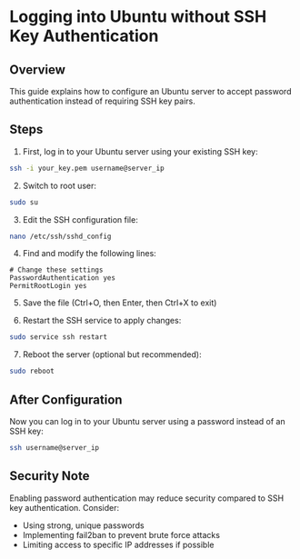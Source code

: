 # Logging into Ubuntu without SSH Key Authentication

## Overview
This guide explains how to configure an Ubuntu server to accept password authentication instead of requiring SSH key pairs.

## Steps

1. First, log in to your Ubuntu server using your existing SSH key:
```bash
ssh -i your_key.pem username@server_ip
```

2. Switch to root user:
```bash
sudo su
```

3. Edit the SSH configuration file:
```bash
nano /etc/ssh/sshd_config
```

4. Find and modify the following lines:
```
# Change these settings
PasswordAuthentication yes
PermitRootLogin yes
```

5. Save the file (Ctrl+O, then Enter, then Ctrl+X to exit)

6. Restart the SSH service to apply changes:
```bash
sudo service ssh restart
```

7. Reboot the server (optional but recommended):
```bash
sudo reboot
```

## After Configuration
Now you can log in to your Ubuntu server using a password instead of an SSH key:
```bash
ssh username@server_ip
```

## Security Note
Enabling password authentication may reduce security compared to SSH key authentication. Consider:
- Using strong, unique passwords
- Implementing fail2ban to prevent brute force attacks
- Limiting access to specific IP addresses if possible



